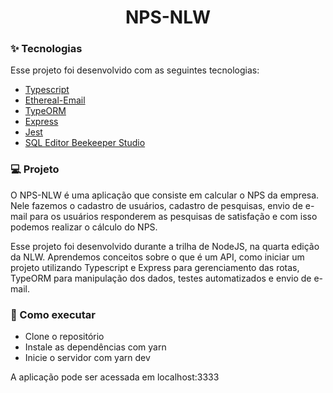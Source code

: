 <h1 align="center">NPS-NLW</h1>
<h3>✨ Tecnologias</h3>
<p>Esse projeto foi desenvolvido com as seguintes tecnologias:</p>
<ul>
<li><a href="https://www.typescriptlang.org/">Typescript</a></li>
<li><a href="https://ethereal.email/">Ethereal-Email</a></li>
<li><a href="https://typeorm.io/#/">TypeORM</a></li>
<li><a href="https://expressjs.com/pt-br/">Express</a></li>
<li><a href="https://jestjs.io/">Jest</a></li>
<li><a href="https://www.beekeeperstudio.io/">SQL Editor Beekeeper Studio</a></li>
</ul>
<h3>💻 Projeto</h3>
<p>O NPS-NLW é uma aplicação que consiste em calcular o NPS da empresa. Nele fazemos o cadastro de usuários, cadastro de pesquisas, envio de e-mail para os usuários responderem as pesquisas de satisfação e com isso podemos realizar o cálculo do NPS.</p>
<p>Esse projeto foi desenvolvido durante a trilha de NodeJS, na quarta edição da NLW. Aprendemos conceitos sobre o que é um API, como iniciar um projeto utilizando Typescript e Express para gerenciamento das rotas, TypeORM para manipulação dos dados, testes automatizados e envio de e-mail.</p>
<h3>🚀 Como executar</h3>
<ul>
  <li>Clone o repositório</li>
  <li>Instale as dependências com yarn</li>
  <li>Inicie o servidor com yarn dev</li>
</ul>
<p>A aplicação pode ser acessada em localhost:3333</p>
